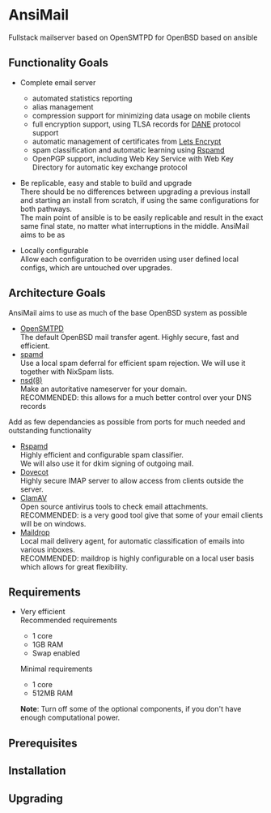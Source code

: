 # AnsiMail
Fullstack mailserver based on OpenSMTPD for OpenBSD based on ansible

## Functionality Goals

* Complete email server 
  * automated statistics reporting
  * alias management
  * compression support for minimizing data usage on mobile clients
  * full encryption support, using TLSA records for [DANE](https://halon.io/blog/what-is-dane/) protocol support
  * automatic management of certificates from [Lets Encrypt](https://letsencrypt.org/)
  * spam classification and automatic learning using [Rspamd](https://rspamd.com)
  * OpenPGP support, including Web Key Service with Web Key Directory for automatic key exchange protocol
   
* Be replicable, easy and stable to build and upgrade  
There should be no differences between upgrading a previous install and starting an install from scratch, if using the same configurations for both pathways.  
The main point of ansible is to be easily replicable and result in the exact same final state, no matter what interruptions in the middle. AnsiMail aims to be as 

* Locally configurable  
Allow each configuration to be overriden using user defined local configs, which are untouched over upgrades.
 
## Architecture Goals
 
AnsiMail aims to use as much of the base OpenBSD system as possible
  * [OpenSMTPD](https://www.opensmtpd.org/)  
  The default OpenBSD mail transfer agent. Highly secure, fast and efficient.
  * [spamd](https://www.openbsd.org/spamd/)  
  Use a local spam deferral for efficient spam rejection. We will use it together with NixSpam lists.
  * [nsd(8)](https://man.openbsd.org/nsd.8)  
  Make an autoritative nameserver for your domain.  
   RECOMMENDED: this allows for a much better control over your DNS records

Add as few dependancies as possible from ports for much needed and outstanding functionality
  * [Rspamd](https://rspamd.com/)  
  Highly efficient and configurable spam classifier.  
  We will also use it for dkim signing of outgoing mail.
  * [Dovecot](https://www.dovecot.org/)  
  Highly secure IMAP server to allow access from clients outside the server.
  * [ClamAV](https://www.clamav.net/)  
  Open source antivirus tools to check email attachments.  
  RECOMMENDED: is a very good tool give that some of your email clients will be on windows.
  * [Maildrop](https://www.courier-mta.org/maildrop/)  
  Local mail delivery agent, for automatic classification of emails into various inboxes.  
  RECOMMENDED: maildrop is highly configurable on a local user basis which allows for great flexibility.

## Requirements

* Very efficient  
  Recommended requirements
    * 1 core
    * 1GB RAM
    * Swap enabled
  
  Minimal requirements
    * 1 core
    * 512MB RAM

  **Note**: Turn off some of the optional components, if you don't have enough computational power.

## Prerequisites

## Installation

## Upgrading
